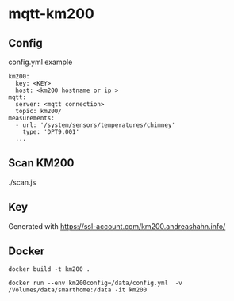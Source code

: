 # mqtt-km200

## Config

config.yml example

```
km200:
  key: <KEY>
  host: <km200 hostname or ip >
mqtt:
  server: <mqtt connection>
  topic: km200/
measurements:
  - url: '/system/sensors/temperatures/chimney'
    type: 'DPT9.001'
  ...
```


## Scan KM200 

./scan.js

## Key

Generated with https://ssl-account.com/km200.andreashahn.info/

## Docker

    docker build -t km200 .

    docker run --env km200config=/data/config.yml  -v /Volumes/data/smarthome:/data -it km200 
